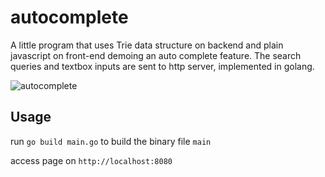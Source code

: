 # autocomplete

A little program that uses Trie data structure on backend and plain javascript on front-end demoing an auto complete feature. The search queries and textbox inputs are sent to http server, implemented in golang.

![autocomplete](https://user-images.githubusercontent.com/17134457/160726736-f78b1ffb-2e9c-4a34-87f4-2ec84d9d17d8.gif)


## Usage

run `go build main.go` to build the binary file `main`
  
access page on `http://localhost:8080`
